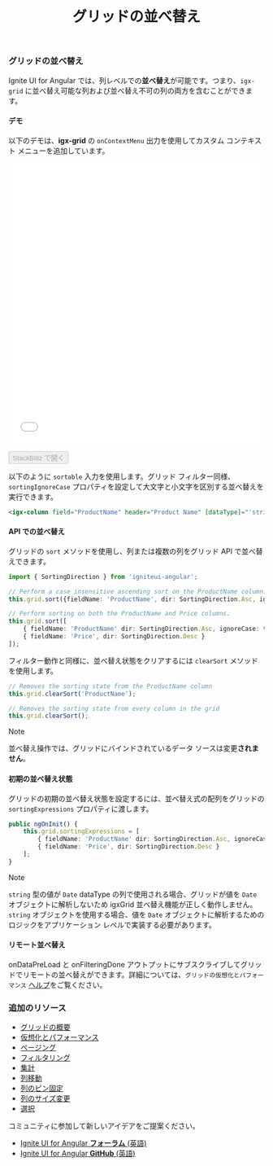 ﻿---
title: グリッドの並べ替え
_description: Ignite UI for Angular Data Grid コントロールは、タッチ レスポンシブなデータ グリッドです。階層およびリスト ビューなどの機能があります。
_keywords: Ignite UI for Angular, UI コントロール, Angular ウィジェット, web ウィジェット, UI ウィジェット, Angular, ネイティブ Angular コンポーネント スィート, ネイティブ Angular コントロール, ネイティブ Angular コンポーネント ライブラリ, Angular Data Grid コンポーネント, Angular Data Grid コントロール, Angular Grid コンポーネント, Angular Grid コントロール, Angular 高いパフォーマンス Grid, 並べ替え機能, 並べ替え
_language: ja
---

### グリッドの並べ替え

Ignite UI for Angular では、列レベルでの**並べ替え**が可能です。つまり、`igx-grid` に並べ替え可能な列および並べ替え不可の列の両方を含むことができます。

#### デモ
以下のデモは、**igx-grid** の `onContextMenu` 出力を使用してカスタム コンテキスト メニューを追加しています。

<div class="sample-container loading" style="height:550px">
    <iframe id="grid-sample-iframe" src='{environment:demosBaseUrl}/grid-sorting-sample' width="100%" height="100%" seamless frameBorder="0" onload="onSampleIframeContentLoaded(this);"></iframe>
</div>
<br/>
<div>
<button data-localize="stackblitz" disabled class="stackblitz-btn" data-iframe-id="grid-sample-iframe" data-demos-base-url="{environment:demosBaseUrl}">StackBlitz で開く</button>
</div>
<div class="divider--half"></div>

以下のように `sortable` 入力を使用します。グリッド フィルター同様、`sortingIgnoreCase` プロパティを設定して大文字と小文字を区別する並べ替えを実行できます。

```html
<igx-column field="ProductName" header="Product Name" [dataType]="'string'" sortable="true"></igx-column>
```

#### API での並べ替え

グリッドの `sort` メソッドを使用し、列または複数の列をグリッド API で並べ替えできます。

```typescript
import { SortingDirection } from 'igniteui-angular';

// Perform a case insensitive ascending sort on the ProductName column.
this.grid.sort({fieldName: 'ProductName', dir: SortingDirection.Asc, ignoreCase: true});

// Perform sorting on both the ProductName and Price columns.
this.grid.sort([
    { fieldName: 'ProductName' dir: SortingDirection.Asc, ignoreCase: true },
    { fieldName: 'Price', dir: SortingDirection.Desc }
]);
```

フィルター動作と同様に、並べ替え状態をクリアするには `clearSort` メソッドを使用します。

```typescript
// Removes the sorting state from the ProductName column
this.grid.clearSort('ProductName');

// Removes the sorting state from every column in the grid
this.grid.clearSort();
```

> [!NOTE]
> 並べ替え操作では、グリッドにバインドされているデータ ソースは変更**されません**。

#### 初期の並べ替え状態

グリッドの初期の並べ替え状態を設定するには、並べ替え式の配列をグリッドの `sortingExpressions` プロパティに渡します。

```typescript
public ngOnInit() {
    this.grid.sortingExpressions = [
        { fieldName: 'ProductName' dir: SortingDirection.Asc, ignoreCase: true },
        { fieldName: 'Price', dir: SortingDirection.Desc }
    ];
}
```

> [!NOTE]
> `string` 型の値が `Date` dataType の列で使用される場合、グリッドが値を `Date` オブジェクトに解析しないため igxGrid 並べ替え機能が正しく動作しません。`string` オブジェクトを使用する場合、値を `Date` オブジェクトに解析するためのロジックをアプリケーション レベルで実装する必要があります。

<div class="divider--half"></div>

#### リモート並べ替え
onDataPreLoad と onFilteringDone アウトプットにサブスクライブしてグリッドでリモートの並べ替えができます。詳細については、`グリッドの仮想化とパフォーマンス` [ヘルプ](grid_virtualization.md#リモートの並べ替えフィルタリングの仮想化)をご覧ください。

<div class="divider--half"></div>

### 追加のリソース
<div class="divider--half"></div>

* [グリッドの概要](grid.md)
* [仮想化とパフォーマンス](grid_virtualization.md)
* [ページング](grid_paging.md)
* [フィルタリング](grid_filtering.md)
* [集計](grid_summaries.md)
* [列移動](grid_column_moving.md)
* [列のピン固定](grid_column_pinning.md)
* [列のサイズ変更](grid_column_resizing.md)
* [選択](grid_selection.md)

<div class="divider--half"></div>
コミュニティに参加して新しいアイデアをご提案ください。

* [Ignite UI for Angular **フォーラム** (英語)](https://www.infragistics.com/community/forums/f/ignite-ui-for-angular)
* [Ignite UI for Angular **GitHub** (英語)](https://github.com/IgniteUI/igniteui-angular)
